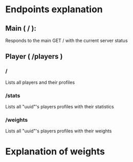 

# Endpoints explanation


## Main ( / ):
Responds to the main GET / with the current server status

## Player ( /players )
### /
Lists all players and their profiles

### <uuid>/stats
Lists all "uuid"'s players profiles with their statistics

### <uuid>/weights
Lists all "uuid"'s players profiles with their weights


# Explanation of weights